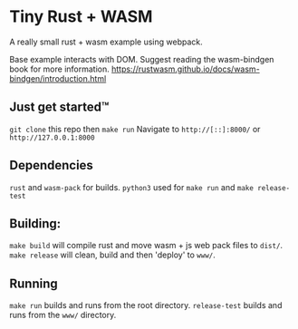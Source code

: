 # Tiny Rust + WASM

A really small rust + wasm example using webpack. 

Base example interacts with DOM. 
Suggest reading the wasm-bindgen book for more information. 
https://rustwasm.github.io/docs/wasm-bindgen/introduction.html

## Just get started™
`git clone` this repo then
`make run`
Navigate to `http://[::]:8000/` or `http://127.0.0.1:8000`

## Dependencies  
`rust` and `wasm-pack` for builds.
`python3` used for `make run` and `make release-test`

## Building:
`make build` will compile rust and move wasm + js web pack files to `dist/`. 
`make release` will clean, build and then 'deploy' to `www/`.

## Running
`make run` builds and runs from the root directory. 
`release-test` builds and runs from the `www/` directory. 

